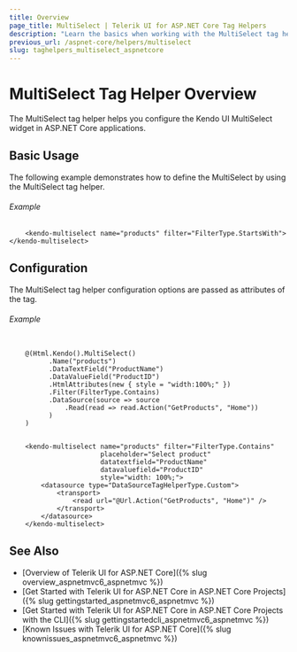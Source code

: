 ```yaml
---
title: Overview
page_title: MultiSelect | Telerik UI for ASP.NET Core Tag Helpers
description: "Learn the basics when working with the MultiSelect tag helper for ASP.NET Core (MVC 6 or ASP.NET Core MVC)."
previous_url: /aspnet-core/helpers/multiselect
slug: taghelpers_multiselect_aspnetcore
---
```


# MultiSelect Tag Helper Overview

The MultiSelect tag helper helps you configure the Kendo UI MultiSelect widget in ASP.NET Core applications.

## Basic Usage

The following example demonstrates how to define the MultiSelect by using the MultiSelect tag helper.

###### Example

        <kendo-multiselect name="products" filter="FilterType.StartsWith"></kendo-multiselect>

## Configuration

The MultiSelect tag helper configuration options are passed as attributes of the tag.

###### Example

```tab-cshtml

    @(Html.Kendo().MultiSelect()
          .Name("products")
          .DataTextField("ProductName")
          .DataValueField("ProductID")
          .HtmlAttributes(new { style = "width:100%;" })
          .Filter(FilterType.Contains)
          .DataSource(source => source
              .Read(read => read.Action("GetProducts", "Home"))
          )
    )
```
```tab-tagHelper

    <kendo-multiselect name="products" filter="FilterType.Contains"
                       placeholder="Select product"
                       datatextfield="ProductName"
                       datavaluefield="ProductID"
                       style="width: 100%;">
        <datasource type="DataSourceTagHelperType.Custom">
            <transport>
                <read url="@Url.Action("GetProducts", "Home")" />
            </transport>
        </datasource>
    </kendo-multiselect>
```

## See Also

* [Overview of Telerik UI for ASP.NET Core]({% slug overview_aspnetmvc6_aspnetmvc %})
* [Get Started with Telerik UI for ASP.NET Core in ASP.NET Core Projects]({% slug gettingstarted_aspnetmvc6_aspnetmvc %})
* [Get Started with Telerik UI for ASP.NET Core in ASP.NET Core Projects with the CLI]({% slug gettingstartedcli_aspnetmvc6_aspnetmvc %})
* [Known Issues with Telerik UI for ASP.NET Core]({% slug knownissues_aspnetmvc6_aspnetmvc %})
